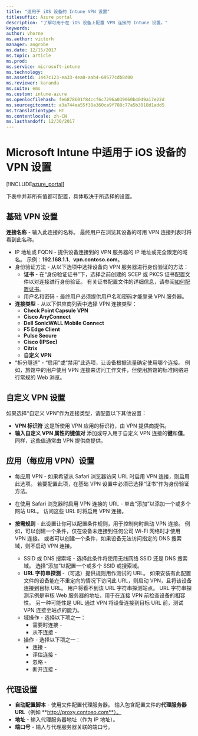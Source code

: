 ```yaml
---
title: "适用于 iOS 设备的 Intune VPN 设置"
titlesuffix: Azure portal
description: "了解可用于在 iOS 设备上配置 VPN 连接的 Intune 设置。"
keywords: 
author: vhorne
ms.author: victorh
manager: angrobe
ms.date: 12/15/2017
ms.topic: article
ms.prod: 
ms.service: microsoft-intune
ms.technology: 
ms.assetid: 1447c123-ea33-4ea0-aab4-69577cdb8d00
ms.reviewer: karanda
ms.suite: ems
ms.custom: intune-azure
ms.openlocfilehash: fe6878601f84ccf6c7296a039060b4049a17e22d
ms.sourcegitcommit: a3a744ea55f38a360ca9f788c77a5b3018d1add5
ms.translationtype: HT
ms.contentlocale: zh-CN
ms.lasthandoff: 12/30/2017
---
```

# <a name="vpn-settings-for-ios-devices-in-microsoft-intune"></a>Microsoft Intune 中适用于 iOS 设备的 VPN 设置

[!INCLUDE[azure_portal](./includes/azure_portal.md)]

下表中并非所有值都可配置，具体取决于所选择的设置。

## <a name="base-vpn-settings"></a>基础 VPN 设置


**连接名称** - 输入此连接的名称。 最终用户在浏览其设备的可用 VPN 连接列表时将看到此名称。
- IP 地址或 FQDN - 提供设备连接到的 VPN 服务器的 IP 地址或完全限定的域名。 示例：**192.168.1.1**、**vpn.contoso.com**。
- 身份验证方法 - 从以下选项中选择设备向 VPN 服务器进行身份验证的方法：
    - **证书** - 在“身份验证证书”下，选择之前创建的 SCEP 或 PKCS 证书配置文件以对连接进行身份验证。 有关证书配置文件的详细信息，请参阅[如何配置证书](certificates-configure.md)。
    - 用户名和密码 - 最终用户必须提供用户名和密码才能登录 VPN 服务器。
- **连接类型** - 从以下供应商列表中选择 VPN 连接类型：
    - **Check Point Capsule VPN**
    - **Cisco AnyConnect**
    - **Dell SonicWALL Mobile Connect**
    -  **F5 Edge Client**
    - **Pulse Secure**
    - **Cisco (IPSec)**
    - **Citrix**
    - **自定义 VPN**
- “拆分隧道” - “启用”或“禁用”此选项，让设备根据流量确定使用哪个连接。 例如，旅馆中的用户使用 VPN 连接来访问工作文件，但使用旅馆的标准网络进行常规的 Web 浏览。


## <a name="custom-vpn-settings"></a>自定义 VPN 设置

如果选择“自定义 VPN”作为连接类型，请配置以下其他设置：

- **VPN 标识符** 这是所使用 VPN 应用的标识符，由 VPN 提供商提供。
- **输入自定义 VPN 属性的键值对** 添加或导入用于自定义 VPN 连接的**键**和**值**。 同样，这些值通常由 VPN 提供商提供。

## <a name="apps-per-app-vpn-settings"></a>应用（每应用 VPN）设置

- 每应用 VPN - 如果希望从 Safari 浏览器访问 URL 时启用 VPN 连接，则启用此选项。 若要配置此项，在基础 VPN 设置中必须已选择“证书”作为身份验证方法。
- 在使用 Safari 浏览器时启用 VPN 连接的 URL - 单击“添加”以添加一个或多个网站 URL。 访问这些 URL 时将启用 VPN 连接。

- **按需规则** - 此设置让你可以配置条件规则，用于控制何时启动 VPN 连接。 例如，可以创建一个条件，仅在设备未连接到任何公司 Wi-Fi 网络时才使用 VPN 连接。 或者可以创建一个条件，如果设备无法访问指定的 DNS 搜索域，则不启动 VPN 连接。

    - SSID 或 DNS 搜索域 - 选择此条件将使用无线网络 SSID 还是 DNS 搜索域。 选择“添加”以配置一个或多个 SSID 或搜索域。
    - **URL 字符串探测** -（可选）提供规则用作测试的 URL。 如果安装有此配置文件的设备能在不重定向的情况下访问此 URL，则启动 VPN，且将该设备连接到目标 URL。 用户将看不到该 URL 字符串探测站点。 URL 字符串探测示例是审核 Web 服务器的地址，用于在连接 VPN 前检查设备的相容性。 另一种可能性是 URL 通过 VPN 将设备连接到目标 URL 前，测试 VPN 连接至站点的能力。
    - 域操作 - 选择以下项之一：
        - 需要时连接 - 
        - 从不连接 - 
    - 操作 - 选择以下项之一：
        - 连接 - 
        - 评估连接 - 
        - 忽略 - 
        - 断开连接 - 


## <a name="proxy-settings"></a>代理设置

- **自动配置脚本** - 使用文件配置代理服务器。 输入包含配置文件的**代理服务器 URL**（例如 **http://proxy.contoso.com**）。
- **地址** - 输入代理服务器地址（作为 IP 地址）。
- **端口号** - 输入与代理服务器关联的端口号。